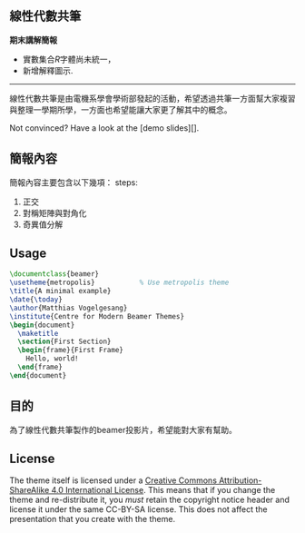 ## 線性代數共筆


**期末講解簡報**

* 實數集合*R*字體尚未統一，
* 新增解釋圖示.

---

線性代數共筆是由電機系學會學術部發起的活動，希望透過共筆一方面幫大家複習與整理一學期所學，一方面也希望能讓大家更了解其中的概念。

Not convinced? Have a look at the [demo slides][].

## 簡報內容
簡報內容主要包含以下幾項：
steps:

1. 正交
2. 對稱矩陣與對角化
3. 奇異值分解

## Usage


```latex
\documentclass{beamer}
\usetheme{metropolis}           % Use metropolis theme
\title{A minimal example}
\date{\today}
\author{Matthias Vogelgesang}
\institute{Centre for Modern Beamer Themes}
\begin{document}
  \maketitle
  \section{First Section}
  \begin{frame}{First Frame}
    Hello, world!
  \end{frame}
\end{document}
```


## 目的
為了線性代數共筆製作的beamer投影片，希望能對大家有幫助。


## License

The theme itself is licensed under a [Creative Commons Attribution-ShareAlike
4.0 International License](http://creativecommons.org/licenses/by-sa/4.0/). This
means that if you change the theme and re-distribute it, you *must* retain the
copyright notice header and license it under the same CC-BY-SA license. This
does not affect the presentation that you create with the theme.
